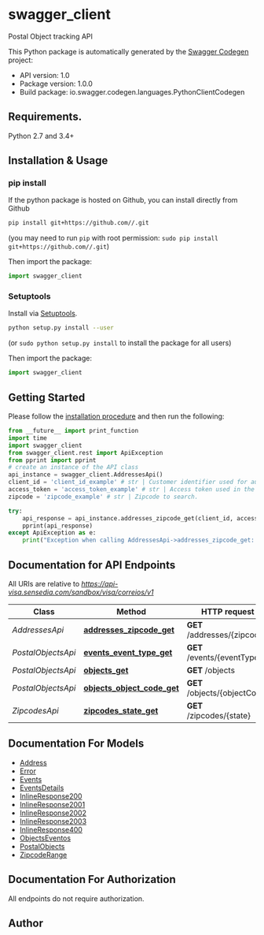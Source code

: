 # swagger_client
Postal Object tracking API

This Python package is automatically generated by the [Swagger Codegen](https://github.com/swagger-api/swagger-codegen) project:

- API version: 1.0
- Package version: 1.0.0
- Build package: io.swagger.codegen.languages.PythonClientCodegen

## Requirements.

Python 2.7 and 3.4+

## Installation & Usage
### pip install

If the python package is hosted on Github, you can install directly from Github

```sh
pip install git+https://github.com//.git
```
(you may need to run `pip` with root permission: `sudo pip install git+https://github.com//.git`)

Then import the package:
```python
import swagger_client 
```

### Setuptools

Install via [Setuptools](http://pypi.python.org/pypi/setuptools).

```sh
python setup.py install --user
```
(or `sudo python setup.py install` to install the package for all users)

Then import the package:
```python
import swagger_client
```

## Getting Started

Please follow the [installation procedure](#installation--usage) and then run the following:

```python
from __future__ import print_function
import time
import swagger_client
from swagger_client.rest import ApiException
from pprint import pprint
# create an instance of the API class
api_instance = swagger_client.AddressesApi()
client_id = 'client_id_example' # str | Customer identifier used for authentication.
access_token = 'access_token_example' # str | Access token used in the authentication.
zipcode = 'zipcode_example' # str | Zipcode to search.

try:
    api_response = api_instance.addresses_zipcode_get(client_id, access_token, zipcode)
    pprint(api_response)
except ApiException as e:
    print("Exception when calling AddressesApi->addresses_zipcode_get: %s\n" % e)

```

## Documentation for API Endpoints

All URIs are relative to *https://api-visa.sensedia.com/sandbox/visa/correios/v1*

Class | Method | HTTP request | Description
------------ | ------------- | ------------- | -------------
*AddressesApi* | [**addresses_zipcode_get**](docs/AddressesApi.md#addresses_zipcode_get) | **GET** /addresses/{zipcode} | 
*PostalObjectsApi* | [**events_event_type_get**](docs/PostalObjectsApi.md#events_event_type_get) | **GET** /events/{eventType} | 
*PostalObjectsApi* | [**objects_get**](docs/PostalObjectsApi.md#objects_get) | **GET** /objects | 
*PostalObjectsApi* | [**objects_object_code_get**](docs/PostalObjectsApi.md#objects_object_code_get) | **GET** /objects/{objectCode} | 
*ZipcodesApi* | [**zipcodes_state_get**](docs/ZipcodesApi.md#zipcodes_state_get) | **GET** /zipcodes/{state} | 


## Documentation For Models

 - [Address](docs/Address.md)
 - [Error](docs/Error.md)
 - [Events](docs/Events.md)
 - [EventsDetails](docs/EventsDetails.md)
 - [InlineResponse200](docs/InlineResponse200.md)
 - [InlineResponse2001](docs/InlineResponse2001.md)
 - [InlineResponse2002](docs/InlineResponse2002.md)
 - [InlineResponse2003](docs/InlineResponse2003.md)
 - [InlineResponse400](docs/InlineResponse400.md)
 - [ObjectsEventos](docs/ObjectsEventos.md)
 - [PostalObjects](docs/PostalObjects.md)
 - [ZipcodeRange](docs/ZipcodeRange.md)


## Documentation For Authorization

 All endpoints do not require authorization.


## Author



